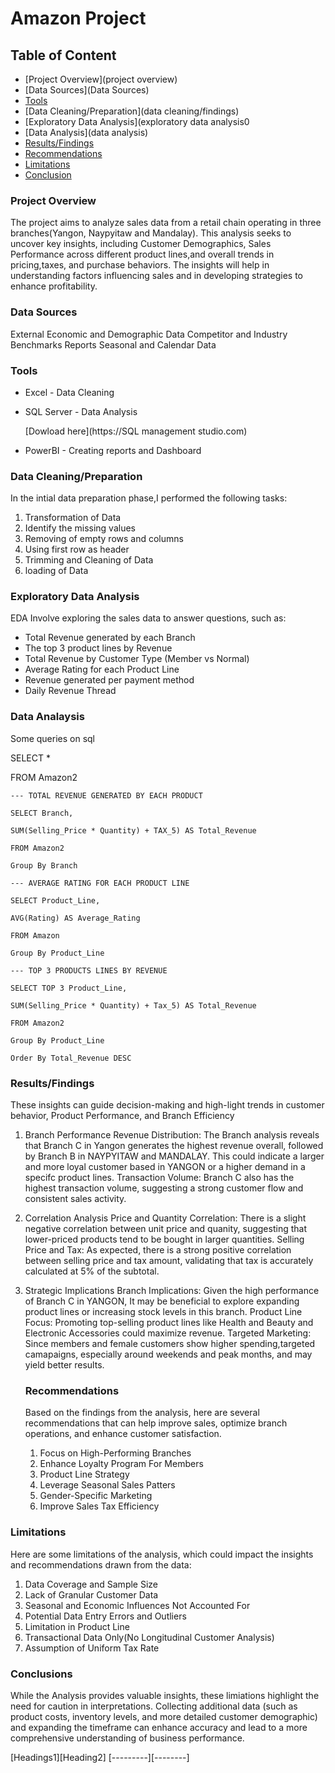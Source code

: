 # Amazon Project

## Table of Content

- [Project Overview](project overview)
- [Data Sources](Data Sources)
- [Tools](tools)
- [Data Cleaning/Preparation](data cleaning/findings)
- [Exploratory Data Analysis](exploratory data analysis0
- [Data Analysis](data analysis)
- [Results/Findings](result/findings)
- [Recommendations](recommendations)
- [Limitations](limitations)
- [Conclusion](conclusions)

### Project Overview

The project aims to analyze sales data from a retail chain operating in three branches(Yangon, Naypyitaw and Mandalay). This analysis seeks to uncover key insights, including Customer Demographics, Sales Performance across different product lines,and overall trends in pricing,taxes, and purchase behaviors.
The insights will help in understanding factors influencing sales and in developing strategies to enhance profitability.

### Data Sources

External Economic and Demographic Data
Competitor and Industry Benchmarks Reports
Seasonal and Calendar Data


### Tools

- Excel - Data Cleaning
- SQL Server - Data Analysis

   [Dowload here](https://SQL management studio.com)
  
- PowerBI - Creating reports and Dashboard

### Data Cleaning/Preparation

In the intial data preparation phase,I performed the following tasks:
1. Transformation of Data
2. Identify the missing values
3. Removing of empty rows and columns
4. Using first row as header
5. Trimming and Cleaning of Data
6. loading of Data

### Exploratory Data Analysis

EDA Involve exploring the sales data to answer questions, such as:

- Total Revenue generated by each Branch
- The top 3 product lines by Revenue
- Total Revenue by Customer Type (Member vs Normal)
- Average Rating for each Product Line
- Revenue generated per payment method
- Daily Revenue Thread

### Data Analaysis

Some queries on sql

SELECT *

FROM Amazon2

```
--- TOTAL REVENUE GENERATED BY EACH PRODUCT

SELECT Branch,

SUM(Selling_Price * Quantity) + TAX_5) AS Total_Revenue

FROM Amazon2

Group By Branch

--- AVERAGE RATING FOR EACH PRODUCT LINE

SELECT Product_Line,

AVG(Rating) AS Average_Rating

FROM Amazon

Group By Product_Line

--- TOP 3 PRODUCTS LINES BY REVENUE

SELECT TOP 3 Product_Line,

SUM(Selling_Price * Quantity) + Tax_5) AS Total_Revenue

FROM Amazon2

Group By Product_Line

Order By Total_Revenue DESC

```


### Results/Findings

These insights can guide decision-making and high-light trends in customer behavior, Product Performance, and Branch Efficiency
1. Branch Performance
   Revenue Distribution: The Branch analysis reveals that Branch C in Yangon generates the highest revenue overall, followed by Branch B in NAYPYITAW and MANDALAY. This could indicate a larger and more loyal customer based in YANGON or a higher demand in a specifc product lines.
   Transaction Volume: Branch C also has the highest transaction volume, suggesting a strong customer flow and consistent sales activity.

2. Correlation Analysis
   Price and Quantity Correlation: There is a slight negative correlation between unit price and quanity, suggesting that lower-priced products tend to be bought in larger quantities.
   Selling Price and Tax: As expected, there is a strong positive correlation between selling price and tax amount, validating that tax is accurately calculated at 5% of the subtotal.

3. Strategic Implications
   Branch Implications: Given the high performance of Branch C in YANGON, It may be beneficial to explore expanding product lines or increasing stock levels in this branch.
   Product Line Focus: Promoting top-selling product lines like Health and Beauty and Electronic Accessories could maximize revenue.
   Targeted Marketing: Since members and female customers show higher spending,targeted camapaigns, especially around weekends and peak months, and may yield better results.

   ### Recommendations

   Based on the findings from the analysis, here are several recommendations that can help improve sales, optimize branch operations, and enhance customer satisfaction.

   1. Focus on High-Performing Branches
   2. Enhance Loyalty Program For Members
   3. Product Line Strategy
   4. Leverage Seasonal Sales Patters
   5. Gender-Specific Marketing
   6. Improve Sales Tax Efficiency
  
### Limitations
Here are some limitations of the analysis, which could impact the insights and recommendations drawn from the data:

1. Data Coverage and Sample Size
2. Lack of Granular Customer Data
3. Seasonal and Economic Influences Not Accounted For
4. Potential Data Entry Errors and Outliers
5. Limitation in Product Line
6. Transactional Data Only(No Longitudinal Customer Analysis)
7. Assumption of Uniform Tax Rate

### Conclusions

While the Analysis provides valuable insights, these limiations highlight the need for caution in interpretations. Collecting additional data (such as product costs, inventory levels, and more detailed customer demographic) and expanding the timeframe can enhance accuracy and lead to a more comprehensive understanding of business performance.

[Headings1][Heading2]
[---------][--------]

   


